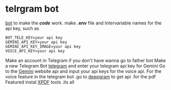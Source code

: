 # telrgram bot

 [bot](https://web.telegram.org/k/#@my_genini_bot) to make the ***code*** work. make **.env** file and Intervariable names for the api key, such as

```
BOT_TELE_KEY=your api key
GEMINI_API_KEY=your api key
GEMINI_API_KEY_IMAGE=your api key
VOICE_API_KEY=your api key
```

Make an account in Telegram if you don't have wanna go to father bot Make a new Telegram Bot [telegram](web.telegram.org) and enter your
telegram api key for Gemini Go to the [Gemini](https://ai.google.dev/gemini-api) website api and input your api keys for the voice api.
For the voice feature in the telegram bot .go to [deepgram](https://deepgram.com/) to get api .for the pdf Featured instal [XPDF](https://www.xpdfreader.com/download.html) tools .its all
